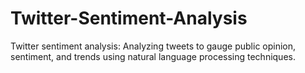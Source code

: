 # Twitter-Sentiment-Analysis
Twitter sentiment analysis: Analyzing tweets to gauge public opinion, sentiment, and trends using natural language processing techniques.
